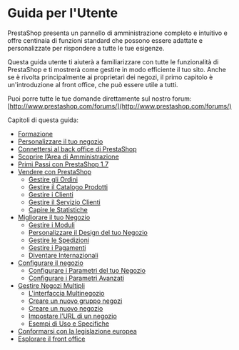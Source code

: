 # Guida per l'Utente

PrestaShop presenta un pannello di amministrazione completo e intuitivo e offre centinaia di funzioni standard che possono essere adattate e personalizzate per rispondere a tutte le tue esigenze.

Questa guida utente ti aiuterà a familiarizzare con tutte le funzionalità di PrestaShop e ti mostrerà come gestire in modo efficiente il tuo sito. Anche se è rivolta principalmente ai proprietari dei negozi, il primo capitolo è un'introduzione al front office, che può essere utile a tutti.

Puoi porre tutte le tue domande direttamente sul nostro forum: [http://www.prestashop.com/forums/](http://www.prestashop.com/forums/)

Capitoli di questa guida:  


* [Formazione](formazione.md)
* [Personalizzare il tuo negozio](personalizzare-negozio.md)
* [Connettersi al back office di PrestaShop](connettersi-al-back-office.md)
* [Scoprire l’Area di Amministrazione](scoprire-area-amministrazione.md)
* [Primi Passi con PrestaShop 1.7](primi-passi.md)
* [Vendere con PrestaShop](vendere/)
  * [Gestire gli Ordini](vendere/gestire-gli-ordini/)
  * [Gestire il Catalogo Prodotti](vendere/gestire-catalogo/)
  * [Gestire i Clienti](vendere/gestire-i-clienti/)
  * [Gestire il Servizio Clienti](vendere/gestire-il-servizio-clienti/)
  * [Capire le Statistiche](vendere/capire-le-statistiche.md)
* [Migliorare il tuo Negozio](migliorare-il-tuo-negozio/)
  * [Gestire i Moduli](migliorare-il-tuo-negozio/gestire-i-moduli/)
  * [Personalizzare il Design del tuo Negozio](migliorare-il-tuo-negozio/personalizzare-il-design-del-tuo-negozio/)
  * [Gestire le Spedizioni](migliorare-il-tuo-negozio/gestire-le-spedizioni/)
  * [Gestire i Pagamenti](migliorare-il-tuo-negozio/gestire-i-pagamenti/)
  * [Diventare Internazionali](migliorare-il-tuo-negozio/diventare-internazionali/)
* [Configurare il negozio](configurare-il-negozio/)
  * [Configurare i Parametri del tuo Negozio](configurare-il-negozio/parametri-del-tuo-negozio/)
  * [Configurare i Parametri Avanzati](configurare-il-negozio/parametri-avanzati/)
* [Gestire Negozi Multipli](gestire-negozi-multipli/)
  * [L'interfaccia Multinegozio](gestire-negozi-multipli/linterfaccia-multinegozio.md)
  * [Creare un nuovo gruppo negozi](gestire-negozi-multipli/creare-un-nuovo-gruppo-negozi.md)
  * [Creare un nuovo negozio](gestire-negozi-multipli/creare-un-nuovo-negozio.md)
  * [Impostare l’URL di un negozio](gestire-negozi-multipli/impostare-lurl-di-un-negozio.md)
  * [Esempi di Uso e Specifiche](gestire-negozi-multipli/esempi-di-uso-e-specifiche.md)
* [Conformarsi con la legislazione europea](conformarsi-con-la-legislazione-europea.md)
* [Esplorare il front office](esplorare-il-front-office.md)

